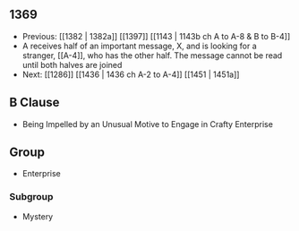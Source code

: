 ## 1369
- Previous: [[1382 | 1382a]] [[1397]] [[1143 | 1143b ch A to A-8 &amp; B to B-4]] 
- A receives half of an important message, X, and is looking for a stranger, [[A-4]], who has the other half. The message cannot be read until both halves are joined
- Next: [[1286]] [[1436 | 1436 ch A-2 to A-4]] [[1451 | 1451a]] 

## B Clause
- Being Impelled by an Unusual Motive to Engage in Crafty Enterprise

## Group
- Enterprise

### Subgroup
- Mystery

